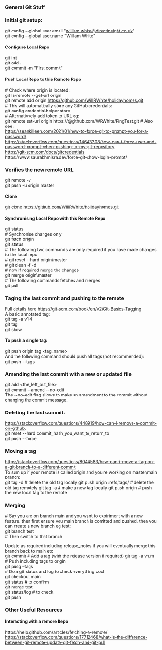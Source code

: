 ### General Git Stuff  

### Initial git setup:  
git config --global user.email "william.white@directinsight.co.uk"  
git config --global user.name "William White"  

#### Configure Local Repo  
git init  
git add .  
git commit -m "First commit"  

#### Push Local Repo to this Remote Repo  
\# Check where origin is located:  
git ls-remote --get-url origin  
git remote add origin https://github.com/WillRWhite/holidayhomes.git  
\# This will automatically store any GitHub credentials:  
git config credential.helper store  
\# Alternativvely add token to URL eg:  
git remote set-url origin https://<TOKEN>@github.com/WRWhite/PingTest.git
\# Also see:  
https://seankilleen.com/2021/01/how-to-force-git-to-prompt-you-for-a-password/  
https://stackoverflow.com/questions/14643308/how-can-i-force-user-and-password-prompt-when-pushing-to-my-git-repository  
https://git-scm.com/docs/gitcredentials  
https://www.saurabhmisra.dev/force-git-show-login-prompt/  



### Verifies the new remote URL  
git remote -v  
git push -u origin master  

#### Clone
git clone https://github.com/WillRWhite/holidayhomes.git  

#### Synchronising Local Repo with this Remote Repo

git status  
\# Synchronise changes only  
git fetch origin  
git status  
\# The following two commands are only required if you have made changes to the local repo  
\# git reset --hard origin/master    
\# git clean -f -d  
\# now if required merge the changes  
git merge origin\master  
\# The following commands fetches and merges  
git pull  

### Taging the last commit and pushing to the remote  
Full details here https://git-scm.com/book/en/v2/Git-Basics-Tagging  
A basic annotated tag:  
git tag -a v1.4  
git tag  
git show <tag>  


#### To push a single tag:  
git push origin tag <tag_name>  
And the following command should push all tags (not recommended):  
git push --tags  


### Amending the last commit with a new or updated file 
git add <the_left_out_file>    
git commit --amend --no-edit  
The --no-edit flag allows to make an amendment to the commit without changing the commit message.

### Deleting the last commit:  
https://stackoverflow.com/questions/448919/how-can-i-remove-a-commit-on-github:  
git reset --hard commit_hash_you_want_to_return_to  
git push --force  

### Moving a tag
https://stackoverflow.com/questions/8044583/how-can-i-move-a-tag-on-a-git-branch-to-a-different-commit  
To sum up if your remote is called origin and you're working on master/main branch:  
git tag -d <tagname>                     # delete the old tag locally
git push origin :refs/tags/<tagname>     # delete the old tag remotely
git tag -a <tagname> <commitId>          # make a new tag locally
git push origin <tagname>                # push the new local tag to the remote 

### Merging
\# Say you are on branch main and you want to expiriment with a new feature, then first ensure you main branch is comitted and pushed, then you can create a new branch eg test:  
git branch test  
\# Then switch to that branch  

Update as required including release_notes if you will eventually merge this branch back to main etc  
git commit
\# Add a tag (with the release version if required)
git tag -a vn.m  
\# Push including tags to origin  
git pusg –tags  
\# Do a git status and log to check everything cool  
git checkout main  
git status # to confirm  
git merge test    
git status/log # to check  
git push  

### Other Useful Resources

#### Interacting with a remore Repo

https://help.github.com/articles/fetching-a-remote/  
https://stackoverflow.com/questions/17712468/what-is-the-difference-between-git-remote-update-git-fetch-and-git-pull  
